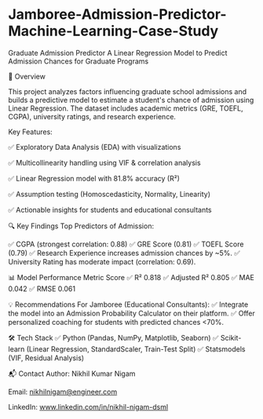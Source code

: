 # Jamboree-Admission-Predictor-Machine-Learning-Case-Study

Graduate Admission Predictor
A Linear Regression Model to Predict Admission Chances for Graduate Programs

📌 Overview

This project analyzes factors influencing graduate school admissions and builds a predictive model to estimate a student's chance of admission using Linear Regression. The dataset includes academic metrics (GRE, TOEFL, CGPA), university ratings, and research experience.

Key Features:

✅ Exploratory Data Analysis (EDA) with visualizations

✅ Multicollinearity handling using VIF & correlation analysis

✅ Linear Regression model with 81.8% accuracy (R²)

✅ Assumption testing (Homoscedasticity, Normality, Linearity)

✅ Actionable insights for students and educational consultants

🔍 Key Findings
Top Predictors of Admission:

✅ CGPA (strongest correlation: 0.88)
✅ GRE Score (0.81)
✅ TOEFL Score (0.79)
✅ Research Experience increases admission chances by ~5%.
✅ University Rating has moderate impact (correlation: 0.69).

📊 Model Performance Metric	Score
✅ R²	0.818
✅ Adjusted R²	0.805
✅ MAE	0.042
✅ RMSE	0.061

💡 Recommendations
For Jamboree (Educational Consultants):
✅ Integrate the model into an Admission Probability Calculator on their platform.
✅ Offer personalized coaching for students with predicted chances <70%.

🛠️ Tech Stack
✅ Python (Pandas, NumPy, Matplotlib, Seaborn)
✅ Scikit-learn (Linear Regression, StandardScaler, Train-Test Split)
✅ Statsmodels (VIF, Residual Analysis)

📬 Contact
Author: Nikhil Kumar Nigam

Email: nikhilnigam@engineer.com

LinkedIn: www.linkedin.com/in/nikhil-nigam-dsml 

